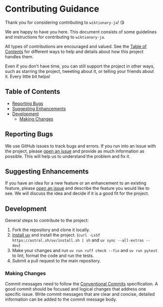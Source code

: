 <!-- omit in toc -->
# Contributing Guidance

Thank you for considering contributing to `wiktionary-ja`! 😘

We are happy to have you here. This document consists of some guidelines and instructions for contributing to `wiktionary-ja`.

All types of contributions are encouraged and valued. See the [Table of Contents](#table-of-contents) for different ways to help and details about how this project handles them.

Even if you don't have time, you can still support the project in other ways, such as starring the project, tweeting about it, or telling your friends about it. Every little bit helps!

<!-- omit in toc -->
## Table of Contents

- [Reporting Bugs](#reporting-bugs)
- [Suggesting Enhancements](#suggesting-enhancements)
- [Development](#development)
  - [Making Changes](#making-changes)

## Reporting Bugs

We use GitHub issues to track bugs and errors. If you run into an issue with the project, please [open an issue](https://github.com/mkpoli/wiktionary-ja/issues) and provide as much information as possible. This will help us to understand the problem and fix it.

## Suggesting Enhancements

If you have an idea for a new feature or an enhancement to an existing feature, please [open an issue](https://github.com/mkpoli/wiktionary-ja/issues) and describe the feature you would like to see. We will discuss the idea and decide if it is a good fit for the project.

## Development

General steps to contribute to the project:

1. Fork the repository and clone it locally.
2. [Install uv](https://docs.astral.sh/uv/getting-started/installation/) and install the project. (`curl -LsSf https://astral.sh/uv/install.sh | sh` and `uv sync --all-extras --dev`)
3. Make your changes and run `uv run ruff check --fix` and `uv run pytest` to lint, format the code and run the tests.
4. Submit a pull request to the main repository.

### Making Changes

Commit messages need to follow the [Conventional Commits](https://www.conventionalcommits.org/en/v1.0.0/) specification. A good commit should be focused and logical changes that address one specific issue. Write commit messages that are clear and concise, detailed information can be added to the commit message body.
